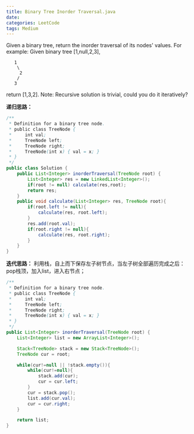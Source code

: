 ```yaml
---
title: Binary Tree Inorder Traversal.java
date: 
categories: LeetCode
tags: Medium
---
```

Given a binary tree, return the inorder traversal of its nodes' values.
For example:
Given binary tree [1,null,2,3],

	   1
		\
		 2
		/
	   3
return [1,3,2].
Note: Recursive solution is trivial, could you do it iteratively?
<!-- more -->
**递归思路：**
``` java
/**
 * Definition for a binary tree node.
 * public class TreeNode {
 *     int val;
 *     TreeNode left;
 *     TreeNode right;
 *     TreeNode(int x) { val = x; }
 * }
 */
public class Solution {
    public List<Integer> inorderTraversal(TreeNode root) {
        List<Integer> res = new LinkedList<Integer>();
        if(root != null) calculate(res,root);
        return res;
    }
    public void calculate(List<Integer> res, TreeNode root){
        if(root.left != null){
            calculate(res, root.left);
        }
        res.add(root.val);
        if(root.right != null){
            calculate(res, root.right);
        }
    }
}
``` 
**迭代思路：**
利用栈，自上而下保存左子树节点，当左子树全部遍历完成之后：
pop栈顶，加入list，进入右节点；
``` java
/**
 * Definition for a binary tree node.
 * public class TreeNode {
 *     int val;
 *     TreeNode left;
 *     TreeNode right;
 *     TreeNode(int x) { val = x; }
 * }
 */
public List<Integer> inorderTraversal(TreeNode root) {
    List<Integer> list = new ArrayList<Integer>();

    Stack<TreeNode> stack = new Stack<TreeNode>();
    TreeNode cur = root;

    while(cur!=null || !stack.empty()){
        while(cur!=null){
            stack.add(cur);
            cur = cur.left;
        }
        cur = stack.pop();
        list.add(cur.val);
        cur = cur.right;
    }

    return list;
}
``` 

